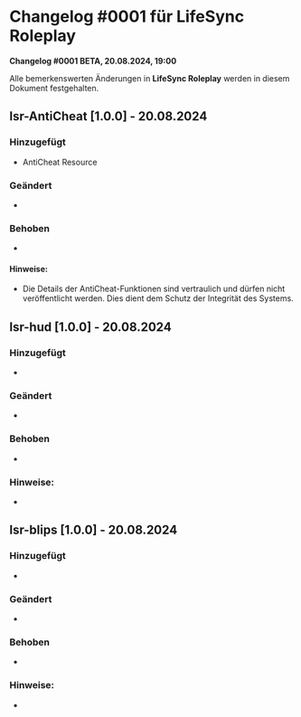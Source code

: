 # Changelog #0001 für LifeSync Roleplay
**Changelog #0001 BETA, 20.08.2024, 19:00**


Alle bemerkenswerten Änderungen in **LifeSync Roleplay** werden in diesem Dokument festgehalten.


## lsr-AntiCheat [1.0.0] - 20.08.2024

### Hinzugefügt
- AntiCheat Resource

### Geändert
-

### Behoben
-

#### Hinweise:
- Die Details der AntiCheat-Funktionen sind vertraulich und dürfen nicht veröffentlicht werden. Dies dient dem Schutz der Integrität des Systems.


## lsr-hud [1.0.0] - 20.08.2024

### Hinzugefügt
- 

### Geändert
-

### Behoben
-

### Hinweise:
-


## lsr-blips [1.0.0] - 20.08.2024

### Hinzugefügt
- 

### Geändert
-

### Behoben
-

### Hinweise:
-
